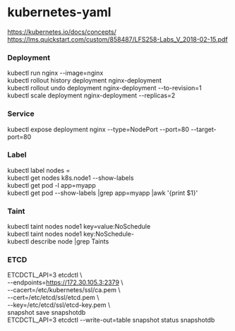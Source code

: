 # kubernetes-yaml
https://kubernetes.io/docs/concepts/  
https://lms.quickstart.com/custom/858487/LFS258-Labs_V_2018-02-15.pdf  
### Deployment  
kubectl run nginx --image=nginx  
kubectl rollout history deployment nginx-deployment  
kubectl rollout undo deployment nginx-deployment --to-revision=1  
kubectl scale deployment nginx-deployment --replicas=2  
### Service
kubectl expose deployment nginx --type=NodePort --port=80 --target-port=80  
### Label
kubectl label nodes <node-name> <label-key>=<label-value>  
kubectl get nodes k8s.node1 --show-labels  
kubectl get pod -l app=myapp  
kubectl get pod --show-labels |grep app=myapp |awk '{print $1}'  
### Taint
kubectl taint nodes node1 key=value:NoSchedule  
kubectl taint nodes node1 key:NoSchedule-  
kubectl describe node  |grep Taints  
### ETCD
ETCDCTL_API=3 etcdctl \  
  --endpoints=https://172.30.105.3:2379  \  
  --cacert=/etc/kubernetes/ssl/ca.pem \  
  --cert=/etc/etcd/ssl/etcd.pem \  
  --key=/etc/etcd/ssl/etcd-key.pem \  
  snapshot save snapshotdb  
ETCDCTL_API=3 etcdctl --write-out=table snapshot status snapshotdb  